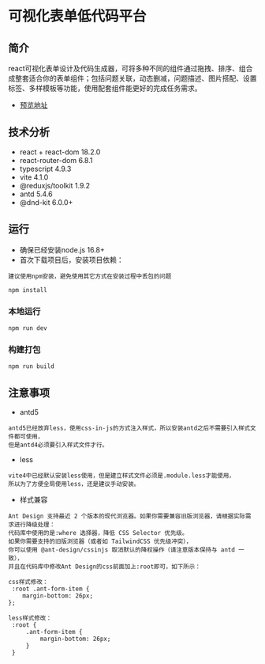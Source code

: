 # 可视化表单低代码平台

## 简介
react可视化表单设计及代码生成器，可将多种不同的组件通过拖拽、排序、组合成整套适合你的表单组件；包括问题关联，动态删减，问题描述、图片搭配、设置标签、多样模板等功能，使用配套组件能更好的完成任务需求。
- [预览地址](http://form.lrenting.cn/create)

## 技术分析
- react + react-dom 18.2.0
- react-router-dom 6.8.1
- typescript 4.9.3
- vite 4.1.0
- @reduxjs/toolkit 1.9.2
- antd 5.4.6
- @dnd-kit 6.0.0+

## 运行
- 确保已经安装node.js 16.8+
- 首次下载项目后，安装项目依赖：

```
建议使用npm安装，避免使用其它方式在安装过程中丢包的问题

npm install
```

### 本地运行
```
npm run dev
```

### 构建打包
```
npm run build
```

## 注意事项

- antd5
```
antd5已经放弃less，使用css-in-js的方式注入样式，所以安装antd之后不需要引入样式文件都可使用，
但是antd4必须要引入样式文件才行。
```

- less
```
vite4中已经默认安装less使用，但是建立样式文件必须是.module.less才能使用，
所以为了方便全局使用less，还是建议手动安装。
```

- 样式兼容
```
Ant Design 支持最近 2 个版本的现代浏览器。如果你需要兼容旧版浏览器，请根据实际需求进行降级处理：
代码库中使用的是:where 选择器，降低 CSS Selector 优先级。
如果你需要支持的旧版浏览器（或者如 TailwindCSS 优先级冲突），
你可以使用 @ant-design/cssinjs 取消默认的降权操作（请注意版本保持与 antd 一致），
并且在代码库中修改Ant Design的css前面加上:root即可，如下所示：

css样式修改：
 :root .ant-form-item {
	margin-bottom: 26px;
};

less样式修改：
 :root {
	 .ant-form-item {
		 margin-bottom: 26px;
	 }
 }

```